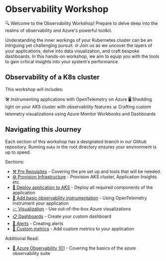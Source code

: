 # Observability Workshop

🔍 Welcome to the Observability Workshop! Prepare to delve deep into the realms of observability and Azure's powerful toolkit.

Understanding the inner workings of your Kubernetes cluster can be an intriguing yet challenging pursuit. 🌐 Join us as we uncover the layers of your applications, delve into data visualization, and craft bespoke dashboards. In this hands-on workshop, we aim to equip you with the tools to gain critical insights into your system's performance.

## Observability of a K8s cluster

This workshop will includes:

🛠️ Instrumenting applications with OpenTelemetry on Azure
🖥️ Shedding light on your AKS cluster with observability features
📊 Crafting custom telemetry visualizations using Azure Monitor Workbooks and Dashboards

## Navigating this Journey

Each section of this workshop has a designated branch in our Github repository. Running `make` in the root directory ensures your environment is up to speed.

Sections:

- [⚒️ Pre Requisites](./00-pre-requisite/README.md) - Covering the pre set up and tools that will be
  needed.
- [⚙️ Provision Infrastructure](./01-provision-infrastructure/README.md) - Provision AKS cluster, Application Insights etc.
- [🧩 Deploy application to AKS](./02-deploy-application/README.md) - Deploy all required components of the application
- [🔎 Add basic observability instrumentation](./03-add-basic-observability-instrumentation/README.md) - Using OpenTelemetry instrument your application
- [📈 Visualization](./04-vizualisation/README.md) - Use out-of-the-box Azure visualizations
- [📋 Dashboards](./05-dashboards/README.md) - Create your custom dashboard
- [🚨 Alerts](./05-alert/README.md) - Creating alerts
- [🌟 Custom metrics](./07-custom-metrics/README.md) - Add custom metrics to your application

Additional Read:

- [📖 Azure Observability 101](./10-azure-observabity-101/README.md) - Covering the basics of the azure observability suite
